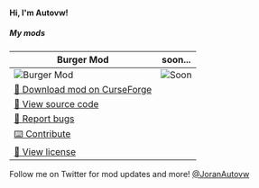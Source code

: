 #### Hi, I'm Autovw!

##### My mods

| Burger Mod | soon... |
|------------|---------|
|![Burger Mod](https://i.postimg.cc/xdPcMj9W/background-burgermod-2-0-bricks.png)|![Soon](https://i.postimg.cc/PxLxyKHQ/background-soon.png)|
| [💾 Download mod on CurseForge](https://www.curseforge.com/minecraft/mc-mods/autovws-burger-mod) |
| [📘 View source code](https://github.com/Autovw/BurgerMod) |
| [🐛 Report bugs](https://github.com/Autovw/BurgerMod/issues/new) |
| [⌨️ Contribute](https://github.com/Autovw/BurgerMod/pulls/new) |
| [📖 View license](https://github.com/Autovw/BurgerMod/blob/1.16.X/LICENSE) |

Follow me on Twitter for mod updates and more! [@JoranAutovw](https://twitter.com/JoranAutovw)
